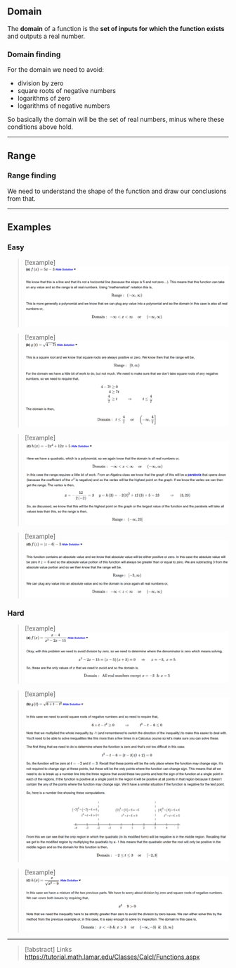 ## Domain
The **domain** of a function is the **set of inputs for which the function exists** and outputs a real number.

### Domain finding

For the domain we need to avoid:
- division by zero
- square roots of negative numbers
- logarithms of zero 
- logarithms of negative numbers

So basically the domain will be the set of real numbers, minus where these conditions above hold.

---
## Range
### Range finding

We need to understand the shape of the function and draw our conclusions from that.

---

## Examples

### Easy

> [!example]
> ![](../z_images/Pasted%20image%2020241228163052.png)

> [!example]
> ![](../z_images/Pasted%20image%2020241228162413.png)

> [!example]
> ![](../z_images/Pasted%20image%2020241228163115.png)

> [!example]
> ![](../z_images/Pasted%20image%2020241228163137.png)

### Hard

> [!example]
> ![](../z_images/Pasted%20image%2020241228163225.png)

> [!example]
> ![](../z_images/Pasted%20image%2020241228163308.png)

> [!example]
> ![](../z_images/Pasted%20image%2020241228163342.png)

---

> [!abstract] Links
> https://tutorial.math.lamar.edu/Classes/CalcI/Functions.aspx
